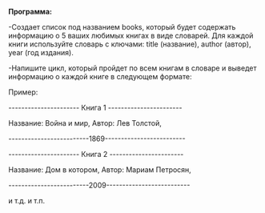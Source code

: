 __Программа:__

-Создает список под названием books, который будет содержать информацию о 5 ваших любимых книгах в виде словарей. Для каждой книги используйте словарь с ключами: title (название), author (автор), year (год издания).

-Напишите цикл, который пройдет по всем книгам в словаре и выведет информацию о каждой книге в следующем формате:

Пример:

 ---------------------- Книга 1 -----------------------
 
 Название: Война и мир, Автор: Лев Толстой,
 
 -------------------------1869-------------------------
 
 
  ---------------------- Книга 2 -----------------------
  
 Название: Дом в котором, Автор: Мариам Петросян,
 
 -------------------------2009--------------------------
 
 
 и т.д. и т.п.
 
